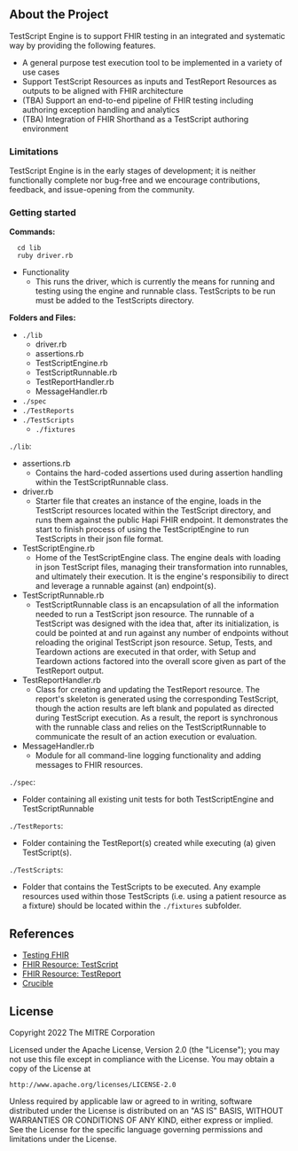 ## About the Project

TestScript Engine is to support FHIR testing in an integrated and systematic way by providing the following features.

* A general purpose test execution tool to be implemented in a variety of use cases
* Support TestScript Resources as inputs and TestReport Resources as outputs to be aligned with FHIR architecture
* (TBA) Support an end-to-end pipeline of FHIR testing including authoring exception handling and analytics
* (TBA) Integration of FHIR Shorthand as a TestScript authoring environment

### Limitations

TestScript Engine is in the early stages of development; it is neither functionally complete nor bug-free and we encourage contributions, feedback, and issue-opening from the community.


### Getting started

**Commands:**
  ```
    cd lib
    ruby driver.rb
  ```

  - Functionality
    - This runs the driver, which is currently the means for running and testing using the engine and runnable class. TestScripts to be run must be added to the TestScripts directory.

**Folders and Files:**
  - `./lib`
    - driver.rb
    - assertions.rb
    - TestScriptEngine.rb
    - TestScriptRunnable.rb
    - TestReportHandler.rb
    - MessageHandler.rb
  - `./spec`
  - `./TestReports`
  - `./TestScripts `
    - `./fixtures`

`./lib`:
  - assertions.rb
      - Contains the hard-coded assertions used during assertion handling within the TestScriptRunnable class.
  - driver.rb
      - Starter file that creates an instance of the engine, loads in the TestScript resources located within the TestScript directory, and runs them against the public Hapi FHIR endpoint. It demonstrates the start to finish process of using the TestScriptEngine to run TestScripts in their json file format.
  - TestScriptEngine.rb
      - Home of the TestScriptEngine class. The engine deals with loading in json TestScript files, managing their transformation into runnables, and ultimately their execution. It is the engine's responsibiliy to direct and leverage a runnable against (an) endpoint(s).
  - TestScriptRunnable.rb
      - TestScriptRunnable class is an encapsulation of all the information needed to run a TestScript json resource. The runnable of a TestScript was designed with the idea that, after its initialization, is could be pointed at and run against any number of endpoints without reloading the original TestScript json resource. Setup, Tests, and Teardown actions are executed in that order, with Setup and Teardown actions factored into the overall score given as part of the TestReport output. 
  - TestReportHandler.rb
      - Class for creating and updating the TestReport resource. The report's skeleton is generated using the corresponding TestScript, though the action results are left blank and populated as directed during TestScript execution. As a result, the report is synchronous with the runnable class and relies on the TestScriptRunnable to communicate the result of an action execution or evaluation.
  - MessageHandler.rb
      - Module for all command-line logging functionality and adding messages to FHIR resources. 


`./spec`:
  - Folder containing all existing unit tests for both TestScriptEngine and TestScriptRunnable

`./TestReports`:
  - Folder containing the TestReport(s) created while executing (a) given TestScript(s).  

`./TestScripts`:
  - Folder that contains the TestScripts to be executed. Any example resources used within those TestScripts (i.e. using a patient resource as a fixture) should be located within the `./fixtures` subfolder. 

## References

* [Testing FHIR](https://build.fhir.org/testing.html)
* [FHIR Resource: TestScript](https://build.fhir.org/testscript.html)
* [FHIR Resource: TestReport](https://build.fhir.org/testreport.html)
* [Crucible](https://github.com/fhir-crucible)


## License
Copyright 2022 The MITRE Corporation

Licensed under the Apache License, Version 2.0 (the "License"); you may not use
this file except in compliance with the License. You may obtain a copy of the
License at
```
http://www.apache.org/licenses/LICENSE-2.0
```
Unless required by applicable law or agreed to in writing, software distributed
under the License is distributed on an "AS IS" BASIS, WITHOUT WARRANTIES OR
CONDITIONS OF ANY KIND, either express or implied. See the License for the
specific language governing permissions and limitations under the License.
